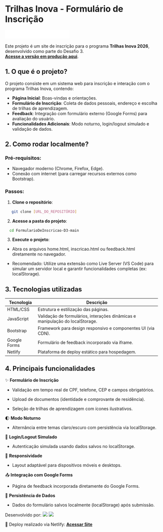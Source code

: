 # Trilhas Inova - Formulário de Inscrição

![Logo Trilhas Inova](public/img/logo-trilhas-inova.png)

Este projeto é um site de inscrição para o programa **Trilhas Inova 2026**, desenvolvido como parte do Desafio 3. <br>
[**Acesse a versão em produção aqui**](https://trilhas-inova-d3.netlify.app/).

## 1. O que é o projeto?

O projeto consiste em um sistema web para inscrição e interação com o programa Trilhas Inova, contendo:
- **Página Inicial**: Boas-vindas e orientações.
- **Formulário de Inscrição**: Coleta de dados pessoais, endereço e escolha de trilhas de aprendizagem.
- **Feedback**: Integração com formulário externo (Google Forms) para avaliação do usuário.
- **Funcionalidades Adicionais**: Modo noturno, login/logout simulado e validação de dados.

## 2. Como rodar localmente?

### Pré-requisitos:
- Navegador moderno (Chrome, Firefox, Edge).
- Conexão com internet (para carregar recursos externos como Bootstrap).

### Passos:
1. **Clone o repositório**:
  ```bash
     git clone [URL_DO_REPOSITÓRIO]
  ```
2. **Acesse a pasta do projeto**:
  ```bash
    cd FormularioDeInscricao-D3-main
  ```
3. **Execute o projeto**:

- Abra os arquivos home.html, inscricao.html ou feedback.html diretamente no navegador.

- Recomendado: Utilize uma extensão como Live Server (VS Code) para simular um servidor local e garantir funcionalidades completas (ex: localStorage).

## 3. **Tecnologias utilizadas**
| Tecnologia | Descrição  |
|------------|---|
| HTML/CSS   | Estrutura e estilização das páginas.   |
| JavaScript | Validação de formulários, interações dinâmicas e manipulação do localStorage.  |
| Bootstrap  | Framework para design responsivo e componentes UI (via CDN).  |
| Google Forms  | Formulário de feedback incorporado via iframe.  |
| Netlify  | Plataforma de deploy estático para hospedagem.   |

## 4. **Principais funcionalidades**
✨ **Formulário de Inscrição**
- Validação em tempo real de CPF, telefone, CEP e campos obrigatórios.

- Upload de documentos (identidade e comprovante de residência).

- Seleção de trilhas de aprendizagem com ícones ilustrativos.

🌓 **Modo Noturno**
- Alternância entre temas claro/escuro com persistência via localStorage.

🔑 **Login/Logout Simulado**
- Autenticação simulada usando dados salvos no localStorage.

📱 **Responsividade**
- Layout adaptável para dispositivos móveis e desktops.

📤 **Integração com Google Forms**
- Página de feedback incorporada diretamente do Google Forms.

💾 **Persistência de Dados**
- Dados do formulário salvos localmente (localStorage) após submissão.


Desenvolvido por: <img src="https://img.shields.io/badge/GitHub-Hévila_Freitas-181717?style=flat&logo=github" height="20"> <img src="https://img.shields.io/badge/GitHub-Uriel_Ewerton-181717?style=flat&logo=github" height="20">

🚀 Deploy realizado via Netlify: [**Acessar Site**](https://trilhas-inova-d3.netlify.app/)
